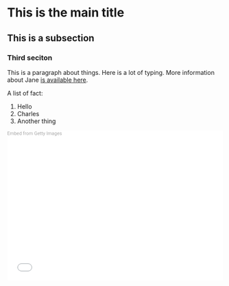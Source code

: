 # This is the main title

## This is a subsection

### Third seciton

This is a paragraph about things.  Here is a lot of typing.  More information
about Jane [is available here][1].

A list of fact:

1) Hello
2) Charles
3) Another thing

[1]:https://www.janegoodall.org/

<div class="getty embed image" style="background-color:#fff;display:inline-block;font-family:Roboto,sans-serif;color:#a7a7a7;font-size:11px;width:100%;max-width:594px;"><div style="padding:0;margin:0;text-align:left;"><a href="http://www.gettyimages.com/detail/970466758" target="_blank" style="color:#a7a7a7;text-decoration:none;font-weight:normal !important;border:none;display:inline-block;">Embed from Getty Images</a></div><div style="overflow:hidden;position:relative;height:0;padding:66.66667% 0 0 0;width:100%;"><iframe src="//embed.gettyimages.com/embed/970466758?et=RxwsGnlPS1pY9X98ZIut7A&tld=com&sig=Nu6WMwa0UwmM0RkK-LhlENBooSzF4BBMTbh96Qzxf54=&caption=true&ver=1" scrolling="no" frameborder="0" width="594" height="396" style="display:inline-block;position:absolute;top:0;left:0;width:100%;height:100%;margin:0;"></iframe></div></div>

